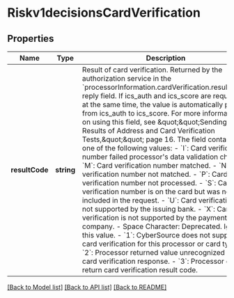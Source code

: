# Riskv1decisionsCardVerification

## Properties
Name | Type | Description | Notes
------------ | ------------- | ------------- | -------------
**resultCode** | **string** | Result of card verification. Returned by the authorization service in the &#x60;processorInformation.cardVerification.resultCode&#x60; reply field. If ics_auth and ics_score are requested at the same time, the value is automatically passed from ics_auth to ics_score. For more information on using this field, see \&quot;\&quot;Sending the Results of Address and Card Verification Tests,\&quot;\&quot; page 16. The field contains one of the following values:   - &#x60;I&#x60;: Card verification number failed processor&#39;s data   validation check.   - &#x60;M&#x60;: Card verification number matched.   - &#x60;N&#x60;: Card verification number not matched.   - &#x60;P&#x60;: Card verification number not processed.   - &#x60;S&#x60;: Card verification number is on the card but was not included in the request.   - &#x60;U&#x60;: Card verification is not supported by the issuing bank.   - &#x60;X&#x60;: Card verification is not supported by the payment card company.   - Space Character: Deprecated. Ignore this value.   - &#x60;1&#x60;: CyberSource does not support card verification for this processor or card type.   - &#x60;2&#x60;: Processor returned value unrecognized for card verification response.   - &#x60;3&#x60;: Processor did not return card verification result code. | [optional] 

[[Back to Model list]](../README.md#documentation-for-models) [[Back to API list]](../README.md#documentation-for-api-endpoints) [[Back to README]](../README.md)


